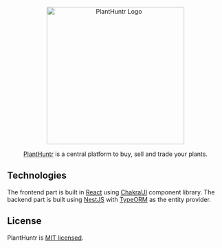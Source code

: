 <p align="center">
  <a href="https://1drv.ms/u/s!AgvDPC7AliQ4hs0uTm7It9JCMg0RbA?e=MRs78r" target="blank"><img src="https://1drv.ms/u/s!AgvDPC7AliQ4hs0uTm7It9JCMg0RbA?e=MRs78r" width="320" alt="PlantHuntr Logo" /></a>
</p>
  
  <p align="center"><a href="http://nodejs.org" target="blank">PlantHuntr</a> is a central platform to buy, sell and trade your plants.</p>
    <p align="center">
  
## Technologies

The frontend part is built in <a href="https://reactjs.org/">React</a> using <a href="https://chakra-ui.com/">ChakraUI</a> component library.
The backend part is built using <a href="https://nestjs.com/">NestJS</a> with <a href="https://typeorm.io/#/">TypeORM</a> as the entity provider.

## License

  PlantHuntr is [MIT licensed](LICENSE).
